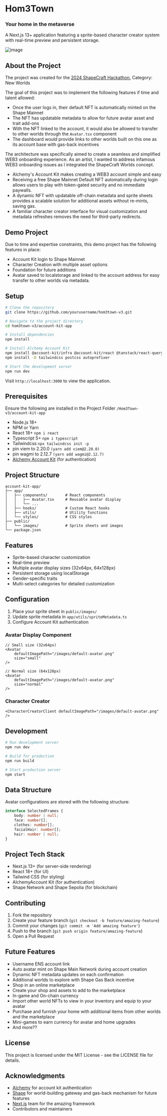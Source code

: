 # Hom3Town
### Your home in the metaverse

A Next.js 13+ application featuring a sprite-based character creator system with real-time preview and persistent storage.

![image](https://github.com/user-attachments/assets/c91169eb-2dc8-4f33-b9b9-09ba425e91e2)


## About the Project
The project was created for the [2024 ShapeCraft Hackathon.](https://shape.network/shapecraft)
Category: New Worlds

The goal of this project was to implement the following features if time and talent allowed: 
- Once the user logs in, their default NFT is automatically minted on the Shape Mainnet
- The NFT has updatable metadata to allow for future avatar asset and trait add-ons
- With the NFT linked to the account, it would also be allowed to transfer to other worlds through the `Avatar.tsx` component
- The dashboard would provide links to other worlds built on this one as its account base with gas-back incentives

The architecture was specifically aimed to create a seamless and simplified WEB3 onboarding experience. 
As an artist, I wanted to address infamous WEB3 onboarding issues as I integrated the ShapeCraft Worlds concept.  
- Alchemy's Account Kit makes creating a WEB3 account simple and easy
- Receiving a free Shape Mainnet Default NFT automatically during login allows users to play with token-gated security and no immediate paywalls.
- A dynamic NFT with updatable off-chain metadata and sprite sheets provides a scalable solution for additional assets without re-mints, saving gas. 
- A familiar character creator interface for visual customization and metadata refreshes removes the need for third-party redirects. 

## Demo Project 
Due to time and expertise constraints, this demo project has the following features in place:
- Account Kit login to Shape Mainnet 
- Character Creation with multiple asset options
- Foundation for future additions
- Avatar saved to localstorage and linked to the account address for easy transfer to other worlds via metadata. 

## Setup

```bash
# Clone the repository
git clone https://github.com/yourusername/hom3town-v3.git

# Navigate to the project directory
cd hom3town-v3/account-kit-app

# Install dependencies
npm install

# Install Alchemy Account Kit
npm install @account-kit/infra @account-kit/react @tanstack/react-query
npm install -D tailwindcss postcss autoprefixer

# Start the development server
npm run dev
```

Visit `http://localhost:3000` to view the application.

## Prerequisites
Ensure the following are installed in the Project Folder `/Hom3Town-v3/account-kit-app`

- Node.js 18+
- NPM or Yarn
- React 18+ `npm i react`
- Typescript 5+ `npm i typescript`
- Tailwindcss `npx tailwindcss init -p`   
- pin viem to 2.20.0 `(yarn add viem@2.20.0)`
- pin wagmi to 2.12.7 `(yarn add wagmi@2.12.7)`
- [Alchemy Account Kit](https://accountkit.alchemy.com/react/quickstart#existing-project) (for authentication)

## Project Structure

```
account-kit-app/
├── app/
│   ├── components/        # React components
│   │   ├── Avatar.tsx     # Reusable avatar display
│   │   └── ...
│   ├── hooks/             # Custom React hooks
│   ├── utils/             # Utility functions
│   └── styles/            # CSS styles
├── public/
│   └── images/            # Sprite sheets and images
└── package.json
```

## Features

- Sprite-based character customization
- Real-time preview
- Multiple avatar display sizes (32x64px, 64x128px)
- Persistent storage using localStorage
- Gender-specific traits
- Multi-select categories for detailed customization

## Configuration

1. Place your sprite sheet in `public/images/`
2. Update sprite metadata in `app/utils/spriteMetadata.ts`
3. Configure Account Kit authentication

### Avatar Display Component
```tsx
// Small size (32x64px)
<Avatar 
    defaultImagePath="/images/default-avatar.png"
    size="small"
/>

// Normal size (64x128px)
<Avatar 
    defaultImagePath="/images/default-avatar.png"
    size="normal"
/>
```

### Character Creator
```tsx
<CharacterCreatorClient defaultImagePath="/images/default-avatar.png" />
```

## Development

```bash
# Run development server
npm run dev

# Build for production
npm run build

# Start production server
npm start
```

## Data Structure

Avatar configurations are stored with the following structure:
```typescript
interface SelectedFrames {
    body: number | null;
    face: number[];
    clothes: number[];
    facialHair: number[];
    hair: number | null;
}
```

## Project Tech Stack

- Next.js 13+ (for server-side rendering)
- React 18+ (for UI)
- Tailwind CSS (for styling)
- AlchemyAccount Kit (for authentication)
- Shape Network and Shape Sepolia (for blockchain)

## Contributing

1. Fork the repository
2. Create your feature branch (`git checkout -b feature/amazing-feature`)
3. Commit your changes (`git commit -m 'Add amazing feature'`)
4. Push to the branch (`git push origin feature/amazing-feature`)
5. Open a Pull Request

## Future Features
- Username ENS account link
- Auto avatar mint on Shape Main Network during account creation
- Dynamic NFT metadata updates on each confirmation
- Additional worlds to explore with Shape Gas Back incentive
- Shop in an online marketplace
- Create your shop and assets to add to the marketplace
- In-game and On-chain currency
- Import other world NFTs to view in your inventory and equip to your avatar
- Purchase and furnish your home with additional items from other worlds and the marketplace
- Mini-games to earn currency for avatar and home upgrades
- And more??

## License

This project is licensed under the MIT License - see the LICENSE file for details.

## Acknowledgments

- [Alchemy](https://www.alchemy.com/) for account kit authentication
- [Shape](https://shape.network/) for world-building gateway and gas-back mechanism for future features
- [Next.js](https://nextjs.org/) team for the amazing framework
- Contributors and maintainers
